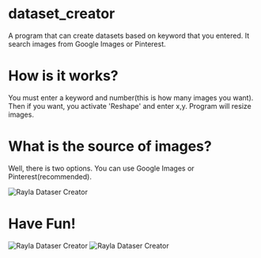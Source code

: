 # dataset_creator
A program that can create datasets based on keyword that you entered. It search images from Google Images or Pinterest.

# How is it works?

You must enter a keyword and number(this is how many images you want). Then if you want, you activate 'Reshape' and enter x,y.
Program will resize images. 

# What is the source of images?

Well, there is two options. You can use Google Images or Pinterest(recommended).

![Rayla Dataser Creator](https://i.hizliresim.com/0RBdQW.png)

# Have Fun!

![Rayla Dataser Creator](https://i.hizliresim.com/16g5R1.png)
![Rayla Dataser Creator](https://i.hizliresim.com/ADkaj7.png)


